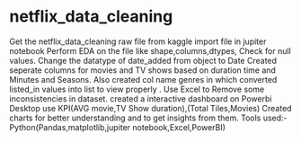 # netflix_data_cleaning
Get the netflix_data_cleaning raw file from kaggle 
import file in jupiter notebook 
Perform EDA on the file like shape,columns,dtypes, Check for null values. 
Change the datatype of date_added from object to Date 
Created seperate columns for movies and TV shows based on duration time and Minutes and Seasons.
Also created col name genres in which converted listed_in values into list to view properly .
Use Excel to Remove some inconsistencies in dataset.
created a interactive dashboard on Powerbi Desktop use KPI(AVG movie,TV Show duration),(Total Tiles,Movies)
Created charts for better understanding and to get insights from them.
Tools used:- Python(Pandas,matplotlib,jupiter notebook,Excel,PowerBI)
